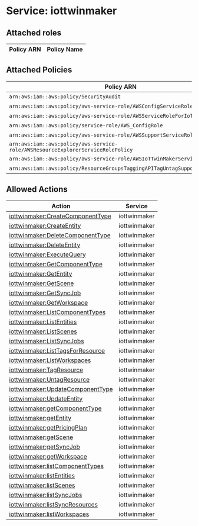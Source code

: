 # Service: iottwinmaker

## Attached roles

| Policy ARN | Policy Name |
|------------|-------------|
## Attached Policies

| Policy ARN | Policy Name |
|------------|-------------|
| `arn:aws:iam::aws:policy/SecurityAudit` | [SecurityAudit](../policies.md#securityaudit) |
| `arn:aws:iam::aws:policy/aws-service-role/AWSConfigServiceRolePolicy` | [AWSConfigServiceRolePolicy](../policies.md#awsconfigservicerolepolicy) |
| `arn:aws:iam::aws:policy/aws-service-role/AWSServiceRoleForIoTSiteWise` | [AWSServiceRoleForIoTSiteWise](../policies.md#awsserviceroleforiotsitewise) |
| `arn:aws:iam::aws:policy/service-role/AWS_ConfigRole` | [AWS_ConfigRole](../policies.md#aws_configrole) |
| `arn:aws:iam::aws:policy/aws-service-role/AWSSupportServiceRolePolicy` | [AWSSupportServiceRolePolicy](../policies.md#awssupportservicerolepolicy) |
| `arn:aws:iam::aws:policy/aws-service-role/AWSResourceExplorerServiceRolePolicy` | [AWSResourceExplorerServiceRolePolicy](../policies.md#awsresourceexplorerservicerolepolicy) |
| `arn:aws:iam::aws:policy/aws-service-role/AWSIoTTwinMakerServiceRolePolicy` | [AWSIoTTwinMakerServiceRolePolicy](../policies.md#awsiottwinmakerservicerolepolicy) |
| `arn:aws:iam::aws:policy/ResourceGroupsTaggingAPITagUntagSupportedResources` | [ResourceGroupsTaggingAPITagUntagSupportedResources](../policies.md#resourcegroupstaggingapitaguntagsupportedresources) |

## Allowed Actions

| Action | Service |
|--------|---------|
| [iottwinmaker:CreateComponentType](../actions.md#iottwinmaker:createcomponenttype) | iottwinmaker |
| [iottwinmaker:CreateEntity](../actions.md#iottwinmaker:createentity) | iottwinmaker |
| [iottwinmaker:DeleteComponentType](../actions.md#iottwinmaker:deletecomponenttype) | iottwinmaker |
| [iottwinmaker:DeleteEntity](../actions.md#iottwinmaker:deleteentity) | iottwinmaker |
| [iottwinmaker:ExecuteQuery](../actions.md#iottwinmaker:executequery) | iottwinmaker |
| [iottwinmaker:GetComponentType](../actions.md#iottwinmaker:getcomponenttype) | iottwinmaker |
| [iottwinmaker:GetEntity](../actions.md#iottwinmaker:getentity) | iottwinmaker |
| [iottwinmaker:GetScene](../actions.md#iottwinmaker:getscene) | iottwinmaker |
| [iottwinmaker:GetSyncJob](../actions.md#iottwinmaker:getsyncjob) | iottwinmaker |
| [iottwinmaker:GetWorkspace](../actions.md#iottwinmaker:getworkspace) | iottwinmaker |
| [iottwinmaker:ListComponentTypes](../actions.md#iottwinmaker:listcomponenttypes) | iottwinmaker |
| [iottwinmaker:ListEntities](../actions.md#iottwinmaker:listentities) | iottwinmaker |
| [iottwinmaker:ListScenes](../actions.md#iottwinmaker:listscenes) | iottwinmaker |
| [iottwinmaker:ListSyncJobs](../actions.md#iottwinmaker:listsyncjobs) | iottwinmaker |
| [iottwinmaker:ListTagsForResource](../actions.md#iottwinmaker:listtagsforresource) | iottwinmaker |
| [iottwinmaker:ListWorkspaces](../actions.md#iottwinmaker:listworkspaces) | iottwinmaker |
| [iottwinmaker:TagResource](../actions.md#iottwinmaker:tagresource) | iottwinmaker |
| [iottwinmaker:UntagResource](../actions.md#iottwinmaker:untagresource) | iottwinmaker |
| [iottwinmaker:UpdateComponentType](../actions.md#iottwinmaker:updatecomponenttype) | iottwinmaker |
| [iottwinmaker:UpdateEntity](../actions.md#iottwinmaker:updateentity) | iottwinmaker |
| [iottwinmaker:getComponentType](../actions.md#iottwinmaker:getcomponenttype) | iottwinmaker |
| [iottwinmaker:getEntity](../actions.md#iottwinmaker:getentity) | iottwinmaker |
| [iottwinmaker:getPricingPlan](../actions.md#iottwinmaker:getpricingplan) | iottwinmaker |
| [iottwinmaker:getScene](../actions.md#iottwinmaker:getscene) | iottwinmaker |
| [iottwinmaker:getSyncJob](../actions.md#iottwinmaker:getsyncjob) | iottwinmaker |
| [iottwinmaker:getWorkspace](../actions.md#iottwinmaker:getworkspace) | iottwinmaker |
| [iottwinmaker:listComponentTypes](../actions.md#iottwinmaker:listcomponenttypes) | iottwinmaker |
| [iottwinmaker:listEntities](../actions.md#iottwinmaker:listentities) | iottwinmaker |
| [iottwinmaker:listScenes](../actions.md#iottwinmaker:listscenes) | iottwinmaker |
| [iottwinmaker:listSyncJobs](../actions.md#iottwinmaker:listsyncjobs) | iottwinmaker |
| [iottwinmaker:listSyncResources](../actions.md#iottwinmaker:listsyncresources) | iottwinmaker |
| [iottwinmaker:listWorkspaces](../actions.md#iottwinmaker:listworkspaces) | iottwinmaker |